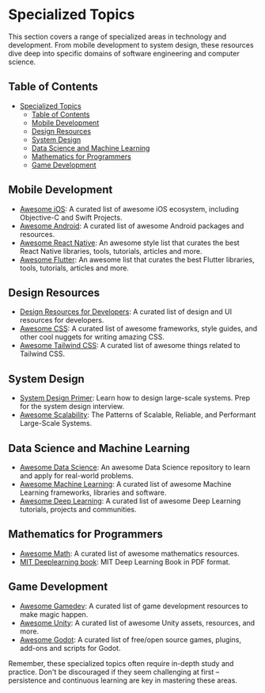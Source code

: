 # Specialized Topics

This section covers a range of specialized areas in technology and development. From mobile development to system design, these resources dive deep into specific domains of software engineering and computer science.

## Table of Contents
- [Specialized Topics](#specialized-topics)
  - [Table of Contents](#table-of-contents)
  - [Mobile Development](#mobile-development)
  - [Design Resources](#design-resources)
  - [System Design](#system-design)
  - [Data Science and Machine Learning](#data-science-and-machine-learning)
  - [Mathematics for Programmers](#mathematics-for-programmers)
  - [Game Development](#game-development)

## Mobile Development

- [Awesome iOS](https://github.com/vsouza/awesome-ios): A curated list of awesome iOS ecosystem, including Objective-C and Swift Projects.
- [Awesome Android](https://github.com/JStumpp/awesome-android): A curated list of awesome Android packages and resources.
- [Awesome React Native](https://github.com/jondot/awesome-react-native): An awesome style list that curates the best React Native libraries, tools, tutorials, articles and more.
- [Awesome Flutter](https://github.com/Solido/awesome-flutter): An awesome list that curates the best Flutter libraries, tools, tutorials, articles and more.

## Design Resources

- [Design Resources for Developers](https://github.com/bradtraversy/design-resources-for-developers): A curated list of design and UI resources for developers.
- [Awesome CSS](https://github.com/awesome-css-group/awesome-css): A curated list of awesome frameworks, style guides, and other cool nuggets for writing amazing CSS.
- [Awesome Tailwind CSS](https://github.com/aniftyco/awesome-tailwindcss): A curated list of awesome things related to Tailwind CSS.

## System Design

- [System Design Primer](https://github.com/donnemartin/system-design-primer): Learn how to design large-scale systems. Prep for the system design interview.
- [Awesome Scalability](https://github.com/binhnguyennus/awesome-scalability): The Patterns of Scalable, Reliable, and Performant Large-Scale Systems.

## Data Science and Machine Learning

- [Awesome Data Science](https://github.com/academic/awesome-datascience): An awesome Data Science repository to learn and apply for real-world problems.
- [Awesome Machine Learning](https://github.com/josephmisiti/awesome-machine-learning): A curated list of awesome Machine Learning frameworks, libraries and software.
- [Awesome Deep Learning](https://github.com/ChristosChristofidis/awesome-deep-learning): A curated list of awesome Deep Learning tutorials, projects and communities.

## Mathematics for Programmers

- [Awesome Math](https://github.com/rossant/awesome-math): A curated list of awesome mathematics resources.
- [MIT Deeplearning book](https://github.com/janishar/mit-deep-learning-book-pdf): MIT Deep Learning Book in PDF format.

## Game Development

- [Awesome Gamedev](https://github.com/Calinou/awesome-gamedev): A curated list of game development resources to make magic happen.
- [Awesome Unity](https://github.com/RyanNielson/awesome-unity): A curated list of awesome Unity assets, resources, and more.
- [Awesome Godot](https://github.com/godotengine/awesome-godot): A curated list of free/open source games, plugins, add-ons and scripts for Godot.

Remember, these specialized topics often require in-depth study and practice. Don't be discouraged if they seem challenging at first – persistence and continuous learning are key in mastering these areas.